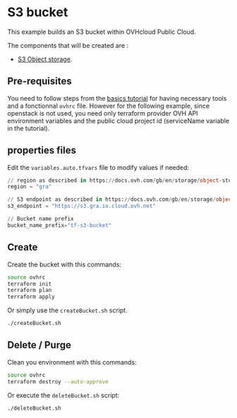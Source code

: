 # S3 bucket
This example builds an S3 bucket within OVHcloud Public Cloud.

The components that will be created are : 

- [S3 Object storage](https://www.ovhcloud.com/en/public-cloud/object-storage/).

## Pre-requisites

You need to follow steps from the [basics tutorial](../../basics/README.md) for having necessary tools and a fonctionnal `ovhrc` file.
However for the following example, since openstack is not used, you  need only terraform provider OVH API environment variables and the public cloud project id (serviceName variable in the tutorial). 

## properties files

Edit the `variables.auto.tfvars` file to modify values if needed:

```terraform
// region as described in https://docs.ovh.com/gb/en/storage/object-storage/s3/location/
region = "gra"

// S3 endpoint as described in https://docs.ovh.com/gb/en/storage/object-storage/s3/location/
s3_endpoint = "https://s3.gra.io.cloud.ovh.net"

// Bucket name prefix
bucket_name_prefix="tf-s3-bucket"
```

## Create

Create the bucket with this commands:

```bash
source ovhrc
terraform init
terraform plan
terraform apply
```

Or simply use the `createBucket.sh` script.

```bash
./createBucket.sh
```


## Delete / Purge

Clean you environment with this commands:

```bash
source ovhrc
terraform destroy --auto-approve
```

Or execute the `deleteBucket.sh` script:

```bash
./deleteBucket.sh
```
